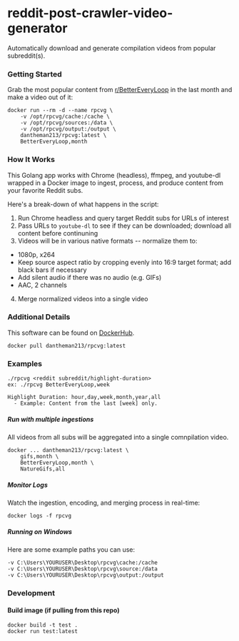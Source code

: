 # reddit-post-crawler-video-generator

Automatically download and generate compilation videos from popular subreddit(s).

### Getting Started

Grab the most popular content from [r/BetterEveryLoop](https://www.reddit.com/r/BetterEveryLoop/top/?t=month) in the last month and make a video out of it:

```
docker run --rm -d --name rpcvg \
    -v /opt/rpcvg/cache:/cache \
    -v /opt/rpcvg/sources:/data \
    -v /opt/rpcvg/output:/output \
    dantheman213/rpcvg:latest \
    BetterEveryLoop,month
```

### How It Works

This Golang app works with Chrome (headless), ffmpeg, and youtube-dl wrapped in a Docker image to ingest, process, and produce content from your favorite Reddit subs.

Here's a break-down of what happens in the script:

1. Run Chrome headless and query target Reddit subs for URLs of interest
2. Pass URLs to `youtube-dl` to see if they can be downloaded; download all content before continuning
3. Videos will be in various native formats -- normalize them to:
  - 1080p, x264
  - Keep source aspect ratio by cropping evenly into 16:9 target format; add black bars if necessary
  - Add silent audio if there was no audio (e.g. GIFs)
  - AAC, 2 channels
4. Merge normalized videos into a single video

### Additional Details

This software can be found on [DockerHub](https://hub.docker.com/r/dantheman213/rpcvg).

```
docker pull dantheman213/rpcvg:latest
```

### Examples

```
./rpcvg <reddit subreddit/highlight-duration>
ex: ./rpcvg BetterEveryLoop,week

Highlight Duration: hour,day,week,month,year,all
  - Example: Content from the last [week] only.
```

##### Run with multiple ingestions

All videos from all subs will be aggregated into a single comnpilation video.

```
docker ... dantheman213/rpcvg:latest \
    gifs,month \
    BetterEveryLoop,month \
    NatureGifs,all
```

##### Monitor Logs

Watch the ingestion, encoding, and merging process in real-time:

```
docker logs -f rpcvg
```

##### Running on Windows

Here are some example paths you can use:

```
-v C:\Users\YOURUSER\Desktop\rpcvg\cache:/cache
-v C:\Users\YOURUSER\Desktop\rpcvg\source:/data
-v C:\Users\YOURUSER\Desktop\rpcvg\output:/output
```

### Development

#### Build image (if pulling from this repo)

``` 
docker build -t test .
docker run test:latest
```
